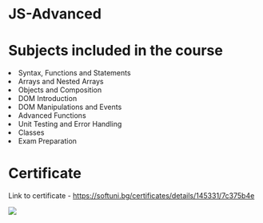 # JS-Advanced
# Subjects included in the course
<li>Syntax, Functions and Statements</li>
<li>Arrays and Nested Arrays</li>
<li>Objects and Composition</li>
<li>DOM Introduction</li>
<li>DOM Manipulations and Events</li>
<li>Advanced Functions</li>
<li>Unit Testing and Error Handling</li>
<li>Classes</li>
<li>Exam Preparation</li>
<p></p>
<p></p>
<p></p>

# Certificate
Link to certificate - https://softuni.bg/certificates/details/145331/7c375b4e
<p></p>
<img src="https://i.postimg.cc/htFnLtd9/JS-Advanced-September-2022-Certificate.png">

